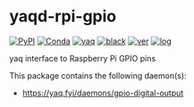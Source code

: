 # yaqd-rpi-gpio

[![PyPI](https://img.shields.io/pypi/v/yaqd-rpi-gpio)](https://pypi.org/project/yaqd-rpi-gpio)
[![Conda](https://img.shields.io/conda/vn/conda-forge/yaqd-rpi-gpio)](https://anaconda.org/conda-forge/yaqd-rpi-gpio)
[![yaq](https://img.shields.io/badge/framework-yaq-orange)](https://yaq.fyi/)
[![black](https://img.shields.io/badge/code--style-black-black)](https://black.readthedocs.io/)
[![ver](https://img.shields.io/badge/calver-YYYY.0M.MICRO-blue)](https://calver.org/)
[![log](https://img.shields.io/badge/change-log-informational)](https://gitlab.com/yaq/yaqd-rpi-gpio/-/blob/master/CHANGELOG.md)

yaq interface to Raspberry Pi GPIO pins

This package contains the following daemon(s):

- https://yaq.fyi/daemons/gpio-digital-output